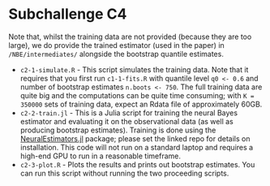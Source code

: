 # Subchallenge C4

Note that, whilst the training data are not provided (because they are too large), we do provide the trained estimator (used in the paper) in `/NBE/intermediates/` alongside the bootstrap quantile estimates.

* `c2-1-simulate.R` - This script simulates the training data. Note that it requires that you first run `c1-1-fits.R` with quantile level `q0 <- 0.6` and number of bootstrap estimates `n.boots <- 750`. The full training data are quite big and the computations can be quite time consuming; with `K = 350000` sets of training data, expect an Rdata file of approximately 60GB.
* `c2-2-train.jl` - This is a Julia script for training the neural Bayes estimator and evaluating it on the observational data (as well as producing bootstrap estimates). Training is done using the [NeuralEstimators.jl](https://github.com/msainsburydale/NeuralEstimators.jl) package; please set the linked repo for details on installation. This code will not run on a standard laptop and requires a high-end GPU to run in a reasonable timeframe.
 * `c2-3-plot.R` - Plots the results and prints out bootstrap estimates. You can run this script without running the two proceeding scripts.
